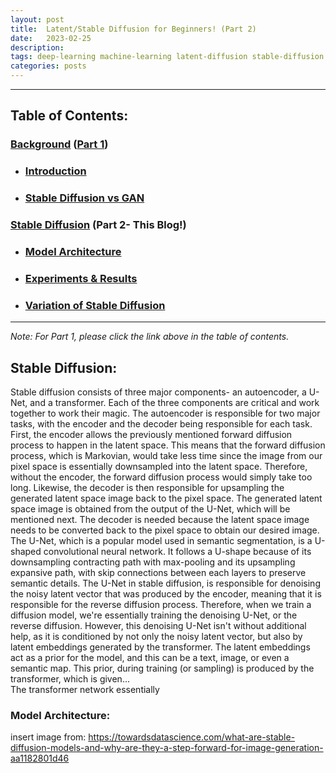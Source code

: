 ```yaml
---
layout: post
title:  Latent/Stable Diffusion for Beginners! (Part 2)
date:   2023-02-25
description: 
tags: deep-learning machine-learning latent-diffusion stable-diffusion generative-models
categories: posts
---
```

---

## **Table of Contents:**
### [Background](#background) ([Part 1](/blog/2023/stable-diffusion/))
- ###  [Introduction](#introduction)
- ### [Stable Diffusion vs GAN](#stable-diffusion-vs-gan)

### [Stable Diffusion](#stable-diffusion) (Part 2- This Blog!)
- ### [Model Architecture](#model-architecture)
- ### [Experiments & Results](#experiment-results)
- ### [Variation of Stable Diffusion](#variation-stable-diffusion)

---

*Note: For Part 1, please click the link above in the table of contents.* 

<a id="stable-diffusion"></a>
##  **Stable Diffusion:**
Stable diffusion consists of three major components- an autoencoder, a U-Net, and a transformer. Each of the three components are critical and work together to work their magic.
The autoencoder is responsible for two major tasks, with the encoder and the decoder being responsible for each task. First, the encoder allows the previously mentioned forward
diffusion process to happen in the latent space. This means that the forward diffusion process, which is Markovian, would take less time since the image from our pixel space is 
essentially downsampled into the latent space. Therefore, without the encoder, the forward diffusion process would simply take too long. Likewise, the decoder is then responsible
for upsampling the generated latent space image back to the pixel space. The generated latent space image is obtained from the output of the U-Net, which will be mentioned next. 
The decoder is needed because the latent space image needs to be converted back to the pixel space to obtain our desired image. The U-Net, which is a popular model used in semantic 
segmentation, is a U-shaped convolutional neural network. It follows a U-shape because of its downsampling contracting path with max-pooling and its upsampling expansive path, 
with skip connections between each layers to preserve semantic details. The U-Net in stable diffusion, is responsible for denoising the noisy latent vector that was produced by 
the encoder, meaning that it is responsible for the reverse diffusion process. Therefore, when we train a diffusion model, we're essentially training the denoising U-Net, or the
reverse diffusion. However, this denoising U-Net isn't without additional help, as it is conditioned by not only the noisy latent vector, but also by latent embeddings generated
by the transformer. The latent embeddings act as a prior for the model, and this can be a text, image, or even a semantic map. This prior,
during training (or sampling) is produced by the transformer, which is given...
<br>
The transformer network essentially 
<a id="model-architecture"></a>
### **Model Architecture:**

insert image from: https://towardsdatascience.com/what-are-stable-diffusion-models-and-why-are-they-a-step-forward-for-image-generation-aa1182801d46



